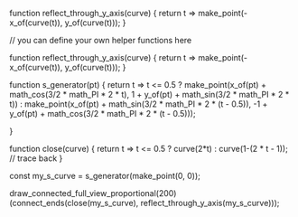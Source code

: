 
function reflect_through_y_axis(curve) {
    return t => make_point(-x_of(curve(t)), y_of(curve(t)));
}

// you can define your own helper functions here

function reflect_through_y_axis(curve) {
    return t => make_point(-x_of(curve(t)), y_of(curve(t)));
}

function s_generator(pt) {
    return t => t <= 0.5
    ? make_point(x_of(pt) + math_cos(3/2 * math_PI * 2 * t),
                 1 + y_of(pt) + math_sin(3/2 * math_PI * 2 * t))
    : make_point(x_of(pt) + math_sin(3/2 * math_PI * 2 * (t - 0.5)),
                 -1 + y_of(pt) + math_cos(3/2 * math_PI * 2 * (t - 0.5)));
                           
}

function close(curve) {
    return t => t <= 0.5
    ? curve(2*t)
    : curve(1-(2 * t - 1)); // trace back
}

const my_s_curve = s_generator(make_point(0, 0));

draw_connected_full_view_proportional(200)
    (connect_ends(close(my_s_curve), reflect_through_y_axis(my_s_curve)));